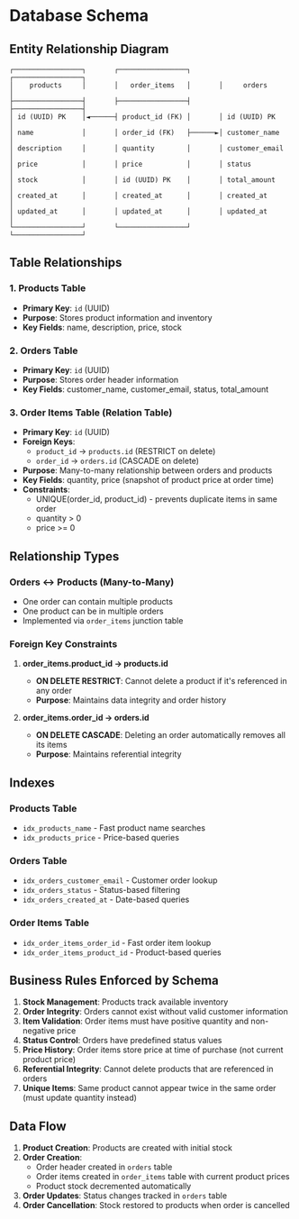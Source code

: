 # Database Schema

## Entity Relationship Diagram

```
┌─────────────────┐       ┌─────────────────┐       ┌─────────────────┐
│    products     │       │   order_items   │       │     orders      │
├─────────────────┤       ├─────────────────┤       ├─────────────────┤
│ id (UUID) PK    │◄──────┤ product_id (FK) │       │ id (UUID) PK    │
│ name            │       │ order_id (FK)   ├──────►│ customer_name   │
│ description     │       │ quantity        │       │ customer_email  │
│ price           │       │ price           │       │ status          │
│ stock           │       │ id (UUID) PK    │       │ total_amount    │
│ created_at      │       │ created_at      │       │ created_at      │
│ updated_at      │       │ updated_at      │       │ updated_at      │
└─────────────────┘       └─────────────────┘       └─────────────────┘
```

## Table Relationships

### 1. Products Table
- **Primary Key**: `id` (UUID)
- **Purpose**: Stores product information and inventory
- **Key Fields**: name, description, price, stock

### 2. Orders Table
- **Primary Key**: `id` (UUID)
- **Purpose**: Stores order header information
- **Key Fields**: customer_name, customer_email, status, total_amount

### 3. Order Items Table (Relation Table)
- **Primary Key**: `id` (UUID)
- **Foreign Keys**: 
  - `product_id` → `products.id` (RESTRICT on delete)
  - `order_id` → `orders.id` (CASCADE on delete)
- **Purpose**: Many-to-many relationship between orders and products
- **Key Fields**: quantity, price (snapshot of product price at order time)
- **Constraints**: 
  - UNIQUE(order_id, product_id) - prevents duplicate items in same order
  - quantity > 0
  - price >= 0

## Relationship Types

### Orders ↔ Products (Many-to-Many)
- One order can contain multiple products
- One product can be in multiple orders
- Implemented via `order_items` junction table

### Foreign Key Constraints

1. **order_items.product_id → products.id**
   - **ON DELETE RESTRICT**: Cannot delete a product if it's referenced in any order
   - **Purpose**: Maintains data integrity and order history

2. **order_items.order_id → orders.id**
   - **ON DELETE CASCADE**: Deleting an order automatically removes all its items
   - **Purpose**: Maintains referential integrity

## Indexes

### Products Table
- `idx_products_name` - Fast product name searches
- `idx_products_price` - Price-based queries

### Orders Table
- `idx_orders_customer_email` - Customer order lookup
- `idx_orders_status` - Status-based filtering
- `idx_orders_created_at` - Date-based queries

### Order Items Table
- `idx_order_items_order_id` - Fast order item lookup
- `idx_order_items_product_id` - Product-based queries

## Business Rules Enforced by Schema

1. **Stock Management**: Products track available inventory
2. **Order Integrity**: Orders cannot exist without valid customer information
3. **Item Validation**: Order items must have positive quantity and non-negative price
4. **Status Control**: Orders have predefined status values
5. **Price History**: Order items store price at time of purchase (not current product price)
6. **Referential Integrity**: Cannot delete products that are referenced in orders
7. **Unique Items**: Same product cannot appear twice in the same order (must update quantity instead)

## Data Flow

1. **Product Creation**: Products are created with initial stock
2. **Order Creation**: 
   - Order header created in `orders` table
   - Order items created in `order_items` table with current product prices
   - Product stock decremented automatically
3. **Order Updates**: Status changes tracked in `orders` table
4. **Order Cancellation**: Stock restored to products when order is cancelled